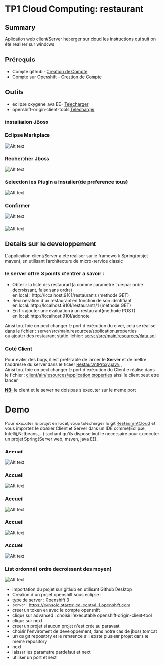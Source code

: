 # TP1 Cloud Computing: restaurant


## Summary
Aplication web client/Server heberger sur cloud
les instructions qui suit on étè realiser sur windows 
## Prérequis 
* Compte github - [Creation de Compte](https://github.com)
* Compte sur Openshift - [Creation de Compte](https://manage.openshift.com)

## Outils 

* eclipse oxygene java EE- [Telecharger]( https://www.eclipse.org/downloads/packages/release/oxygen/3a)
* openshift-origin-client-tools [Telecharger](https://github.com/openshift/origin/releases)

### Installation JBoss

 ### Eclipse Markplace
 ![Alt text](https://github.com/karimouseyni/RestaurantCloud/blob/master/img/jboss1.png)
 ### Rechercher Jboss
 ![Alt text](https://github.com/karimouseyni/RestaurantCloud/blob/master/img/jboss2.png)
 ### Selection les Plugin a installer(de preference tous)
 ![Alt text](https://github.com/karimouseyni/RestaurantCloud/blob/master/img/jboss3.png)
 ### Confirmer
 ![Alt text](https://github.com/karimouseyni/RestaurantCloud/blob/master/img/jboss4.png)
 ### 
 ![Alt text](https://github.com/karimouseyni/RestaurantCloud/blob/master/img/joss5.png)
 
## Details sur le developpement
L'application client/Server a été realiser sur le framework Spring(projet maven), en utilisant l'architecture de micro-service classic<br>
### le server offre 3 points d'entrer à savoir :
- Obtenir la liste des restaurant(a comme parametre true:par ordre decroissant, false sans ordre) <br>
  en local : http://localhost:9101/restaurants (methode GET)
- Recuperation d'un restaurant en fonction de son identifiant <br> 
  en local: http://localhost:9101/restaurants/1  (methode GET)
- En fin ajouter une evaluation à un restaurant(methode POST)<br>
 en local: http://localhost:9101/addnote<br>
 
 Ainsi tout foie on peut changer le port d'exécution du erver, cela se réalise dans le fichier :
 [server/src/main/resources/application.properties](https://github.com/karimouseyni/RestaurantCloud/blob/master/server/src/main/resources/application.properties)
 <br> ou ajouter des restaurant static fichier: [server/src/main/resources/data.sql](https://github.com/karimouseyni/RestaurantCloud/blob/master/server/src/main/resources/data.sql)
### Coté Client 
Pour eviter des bugs, il est preferable de lancer le <b>Server</b> et de mettre l'addresse du server dans le ficher [RestaurantProxy.java](https://github.com/karimouseyni/RestaurantCloud/blob/master/client/src/main/java/com/clientui/proxies/RestaurantProxy.java),
,<br>
Ainsi tout foie on peut changer le port d'exécution du Client e réalise dans le fichier :
 [client/ain/resources/application.properties](https://github.com/karimouseyni/RestaurantCloud/blob/master/client/src/main/resources/application.properties)
ainsi le client peut etre lancer 

<U><b>NB:</b></U> le client et le server ne dois pas s'executer sur le meme port

# Demo
Pour executer le projet en local, vous telecharger le git [RestaurantCloud]() et vous importez le dossier Client et Server dans un IDE comme(Eclipse, Intellij,Netbeans,...) sachant qu'ils dispose tout le necessaire pour excecuter un projet Spring(Server web, maven, java EE).

 ### Accueil 
 ![Alt text](https://github.com/karimouseyni/RestaurantCloud/blob/master/img/demo1.PNG)
### Accueil 
 ![Alt text](https://github.com/karimouseyni/RestaurantCloud/blob/master/img/demo2.PNG)
 ### Accueil 
 ![Alt text](https://github.com/karimouseyni/RestaurantCloud/blob/master/img/demo3.PNG)
 ### Accueil 
 ![Alt text](https://github.com/karimouseyni/RestaurantCloud/blob/master/img/demo4.PNG)
 ### Accueil 
 ![Alt text](https://github.com/karimouseyni/RestaurantCloud/blob/master/img/demo5.PNG)
 ### List ordonné( ordre decroissant des moyen) 
 ![Alt text](https://github.com/karimouseyni/RestaurantCloud/blob/master/img/demo7.PNG)

- importation du projet sur github en utilisant Github Desktop
- Creation d'un projet openshift sous eclipse :
- type de server : Openshift 3
- server : https://console.starter-ca-central-1.openshift.com
- creer un token en avec le compte openshift
- clique sur advanced : choisir l'executable  openshift-origin-client-tool
- clique sur next
- creer un projet si aucun projet n'est crée au paravant
- choisir l'enviroment de developpement, dans notre cas de jboss,tomcat
- url du git repository et le reference s'il existe plusieur projet dans le meme repository
- next
- laisser les parametre pardefaut et next
- utiliser un port et next





